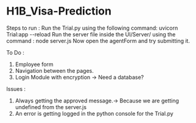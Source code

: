 # H1B_Visa-Prediction

Steps to run :
Run the Trial.py using the following command: uvicorn Trial:app --reload
Run the server file inside the UI/Server/ using the command : node server.js
Now open the agentForm and try submitting it.

To Do :
1. Employee form
2. Navigation between the pages.
3. Login Module with encryption -> Need a database?


Issues :
1. Always getting the approved message.-> Because we are getting undefined from the server.js
2. An error is getting logged in the python console for the Trial.py
